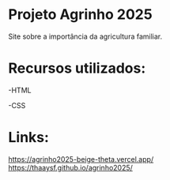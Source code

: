 # Projeto Agrinho 2025
Site sobre a importância da agricultura familiar.

# Recursos utilizados:
-HTML

-CSS

# Links:
https://agrinho2025-beige-theta.vercel.app/
https://thaaysf.github.io/agrinho2025/
